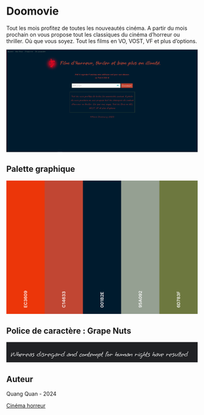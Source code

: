 # Doomovie
Tout les mois profitez de toutes les nouveautés cinéma. A partir du mois prochain on vous propose tout les classiques du cinéma d’horreur ou thriller. Où que vous soyez. Tout les films en VO, VOST, VF et plus d’options.

![cover](./asset/Screen_acceuil.png)

## Palette graphique

![palette](./asset/palette.png)

## Police de caractère : Grape Nuts
![Grape Nuts](./asset/Grape%20nuts.png)

## Auteur

Quang Quan - 2024

[Cinéma horreur](https://quangquan117.github.io/Projet_cinema/)